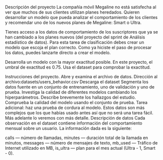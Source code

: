 Descripción del proyecto
La compañía móvil Megaline no está satisfecha al ver que muchos de sus clientes utilizan planes heredados. Quieren desarrollar un modelo que pueda analizar el comportamiento de los clientes y recomendar uno de los nuevos planes de Megaline: Smart o Ultra.

Tienes acceso a los datos de comportamiento de los suscriptores que ya se han cambiado a los planes nuevos (del proyecto del sprint de Análisis estadístico de datos). Para esta tarea de clasificación debes crear un modelo que escoja el plan correcto. Como ya hiciste el paso de procesar los datos, puedes lanzarte directo a crear el modelo.

Desarrolla un modelo con la mayor exactitud posible. En este proyecto, el umbral de exactitud es 0.75. Usa el dataset para comprobar la exactitud.

Instrucciones del proyecto.
Abre y examina el archivo de datos. Dirección al archivo:datasets/users_behavior.csv Descarga el dataset
Segmenta los datos fuente en un conjunto de entrenamiento, uno de validación y uno de prueba.
Investiga la calidad de diferentes modelos cambiando los hiperparámetros. Describe brevemente los hallazgos del estudio.
Comprueba la calidad del modelo usando el conjunto de prueba.
Tarea adicional: haz una prueba de cordura al modelo. Estos datos son más complejos que los que habías usado antes así que no será una tarea fácil. Más adelante lo veremos con más detalle.
Descripción de datos
Cada observación en el dataset contiene información del comportamiento mensual sobre un usuario. La información dada es la siguiente:

сalls — número de llamadas,
minutes — duración total de la llamada en minutos,
messages — número de mensajes de texto,
mb_used — Tráfico de Internet utilizado en MB,
is_ultra — plan para el mes actual (Ultra - 1, Smart - 0).
